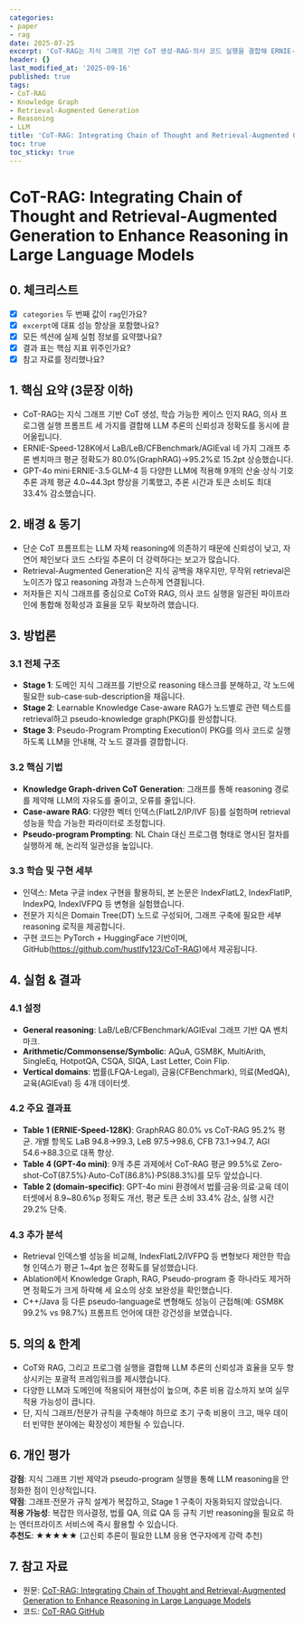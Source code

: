 ```yaml
---
categories:
- paper
- rag
date: 2025-07-25
excerpt: 'CoT-RAG는 지식 그래프 기반 CoT 생성·RAG·의사 코드 실행을 결합해 ERNIE-Speed-128K 기준 네 가지 벤치마크 평균 정확도를 80.0%→95.2%로 끌어올리고, GPT-4o mini에서도 9개 과제 평균 99.5%를 달성합니다.'
header: {}
last_modified_at: '2025-09-16'
published: true
tags:
- CoT-RAG
- Knowledge Graph
- Retrieval-Augmented Generation
- Reasoning
- LLM
title: 'CoT-RAG: Integrating Chain of Thought and Retrieval-Augmented Generation to Enhance Reasoning in Large Language Models'
toc: true
toc_sticky: true
---
```

# CoT-RAG: Integrating Chain of Thought and Retrieval-Augmented Generation to Enhance Reasoning in Large Language Models

## 0. 체크리스트
- [x] `categories` 두 번째 값이 `rag`인가요?
- [x] `excerpt`에 대표 성능 향상을 포함했나요?
- [x] 모든 섹션에 실제 실험 정보를 요약했나요?
- [x] 결과 표는 핵심 지표 위주인가요?
- [x] 참고 자료를 정리했나요?

## 1. 핵심 요약 (3문장 이하)
- CoT-RAG는 지식 그래프 기반 CoT 생성, 학습 가능한 케이스 인지 RAG, 의사 프로그램 실행 프롬프트 세 가지를 결합해 LLM 추론의 신뢰성과 정확도를 동시에 끌어올립니다.
- ERNIE-Speed-128K에서 LaB/LeB/CFBenchmark/AGIEval 네 가지 그래프 추론 벤치마크 평균 정확도가 80.0%(GraphRAG)→95.2%로 15.2pt 상승했습니다.
- GPT-4o mini·ERNIE-3.5·GLM-4 등 다양한 LLM에 적용해 9개의 산술·상식·기호 추론 과제 평균 4.0~44.3pt 향상을 기록했고, 추론 시간과 토큰 소비도 최대 33.4% 감소했습니다.

## 2. 배경 & 동기
- 단순 CoT 프롬프트는 LLM 자체 reasoning에 의존하기 때문에 신뢰성이 낮고, 자연어 체인보다 코드 스타일 추론이 더 강력하다는 보고가 많습니다.
- Retrieval-Augmented Generation은 지식 공백을 채우지만, 무작위 retrieval은 노이즈가 많고 reasoning 과정과 느슨하게 연결됩니다.
- 저자들은 지식 그래프를 중심으로 CoT와 RAG, 의사 코드 실행을 일관된 파이프라인에 통합해 정확성과 효율을 모두 확보하려 했습니다.

## 3. 방법론
### 3.1 전체 구조
- **Stage 1**: 도메인 지식 그래프를 기반으로 reasoning 태스크를 분해하고, 각 노드에 필요한 sub-case·sub-description을 채웁니다.
- **Stage 2**: Learnable Knowledge Case-aware RAG가 노드별로 관련 텍스트를 retrieval하고 pseudo-knowledge graph(PKG)를 완성합니다.
- **Stage 3**: Pseudo-Program Prompting Execution이 PKG를 의사 코드로 실행하도록 LLM을 안내해, 각 노드 결과를 결합합니다.

### 3.2 핵심 기법
- **Knowledge Graph-driven CoT Generation**: 그래프를 통해 reasoning 경로를 제약해 LLM의 자유도를 줄이고, 오류를 줄입니다.
- **Case-aware RAG**: 다양한 벡터 인덱스(FlatL2/IP/IVF 등)를 실험하며 retrieval 성능을 학습 가능한 파라미터로 조정합니다.
- **Pseudo-program Prompting**: NL Chain 대신 프로그램 형태로 명시된 절차를 실행하게 해, 논리적 일관성을 높입니다.

### 3.3 학습 및 구현 세부
- 인덱스: Meta 구글 index 구현을 활용하되, 본 논문은 IndexFlatL2, IndexFlatIP, IndexPQ, IndexIVFPQ 등 변형을 실험했습니다.
- 전문가 지식은 Domain Tree(DT) 노드로 구성되어, 그래프 구축에 필요한 세부 reasoning 로직을 제공합니다.
- 구현 코드는 PyTorch + HuggingFace 기반이며, GitHub(https://github.com/hustlfy123/CoT-RAG)에서 제공됩니다.

## 4. 실험 & 결과
### 4.1 설정
- **General reasoning**: LaB/LeB/CFBenchmark/AGIEval 그래프 기반 QA 벤치마크.
- **Arithmetic/Commonsense/Symbolic**: AQuA, GSM8K, MultiArith, SingleEq, HotpotQA, CSQA, SIQA, Last Letter, Coin Flip.
- **Vertical domains**: 법률(LFQA-Legal), 금융(CFBenchmark), 의료(MedQA), 교육(AGIEval) 등 4개 데이터셋.

### 4.2 주요 결과표
- **Table 1 (ERNIE-Speed-128K)**: GraphRAG 80.0% vs CoT-RAG 95.2% 평균. 개별 항목도 LaB 94.8→99.3, LeB 97.5→98.6, CFB 73.1→94.7, AGI 54.6→88.3으로 대폭 향상.
- **Table 4 (GPT-4o mini)**: 9개 추론 과제에서 CoT-RAG 평균 99.5%로 Zero-shot-CoT(87.5%)·Auto-CoT(86.8%)·PS(88.3%)를 모두 앞섰습니다.
- **Table 2 (domain-specific)**: GPT-4o mini 환경에서 법률·금융·의료·교육 데이터셋에서 8.9~80.6%p 정확도 개선, 평균 토큰 소비 33.4% 감소, 실행 시간 29.2% 단축.

### 4.3 추가 분석
- Retrieval 인덱스별 성능을 비교해, IndexFlatL2/IVFPQ 등 변형보다 제안한 학습형 인덱스가 평균 1~4pt 높은 정확도를 달성했습니다.
- Ablation에서 Knowledge Graph, RAG, Pseudo-program 중 하나라도 제거하면 정확도가 크게 하락해 세 요소의 상호 보완성을 확인했습니다.
- C++/Java 등 다른 pseudo-language로 변형해도 성능이 근접해(예: GSM8K 99.2% vs 98.7%) 프롬프트 언어에 대한 강건성을 보였습니다.

## 5. 의의 & 한계
- CoT와 RAG, 그리고 프로그램 실행을 결합해 LLM 추론의 신뢰성과 효율을 모두 향상시키는 포괄적 프레임워크를 제시했습니다.
- 다양한 LLM과 도메인에 적용되어 재현성이 높으며, 추론 비용 감소까지 보여 실무 적용 가능성이 큽니다.
- 단, 지식 그래프/전문가 규칙을 구축해야 하므로 초기 구축 비용이 크고, 매우 데이터 빈약한 분야에는 확장성이 제한될 수 있습니다.

## 6. 개인 평가
**강점**: 지식 그래프 기반 제약과 pseudo-program 실행을 통해 LLM reasoning을 안정화한 점이 인상적입니다.  
**약점**: 그래프·전문가 규칙 설계가 복잡하고, Stage 1 구축이 자동화되지 않았습니다.  
**적용 가능성**: 복잡한 의사결정, 법률 QA, 의료 QA 등 규칙 기반 reasoning을 필요로 하는 엔터프라이즈 서비스에 즉시 활용할 수 있습니다.  
**추천도**: ★★★★★ (고신뢰 추론이 필요한 LLM 응용 연구자에게 강력 추천)

## 7. 참고 자료
- 원문: [CoT-RAG: Integrating Chain of Thought and Retrieval-Augmented Generation to Enhance Reasoning in Large Language Models](https://arxiv.org/abs/2503.12286)
- 코드: [CoT-RAG GitHub](https://github.com/hustlfy123/CoT-RAG)
